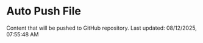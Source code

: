 # Auto Push File

Content that will be pushed to GitHub repository.
Last updated: 08/12/2025, 07:55:48 AM
